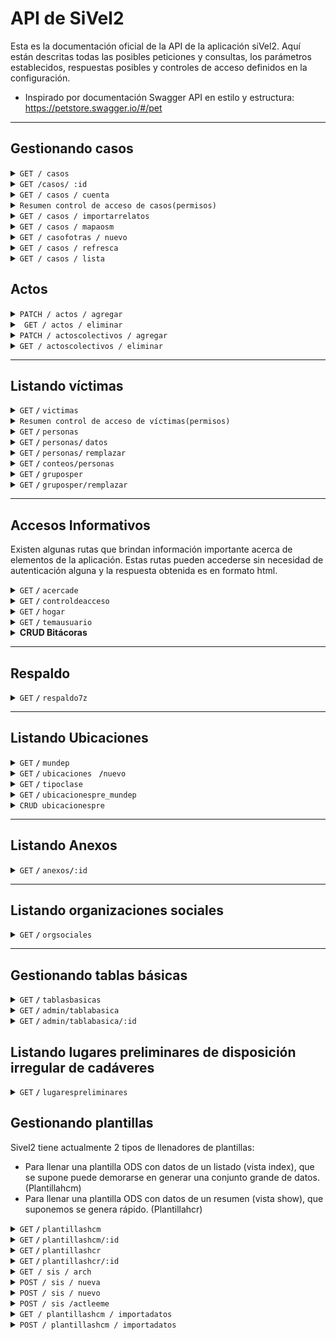 # API de SiVel2
Esta es la documentación oficial de la API de la aplicación siVel2. Aquí están descritas todas las posibles peticiones y consultas, los parámetros establecidos, respuestas posibles y controles de acceso definidos en la configuración. 
- Inspirado por documentación Swagger API en estilo y estructura: https://petstore.swagger.io/#/pet
------------------------------------------------------------------------------------------

## Gestionando casos 

<details>
 <summary><code>GET / casos</code></summary>

Un usuario puede consumir de la API tanto las generalidades básicas de un conjunto de casos, como también un caso con todos los detalles del mismo.  Esta API está siendo utilizada para el reporte de casos en la aplicación pero igualmente esta siendo consumida por servicios como mapas y reportes completos de informes en planillas. Se puede generar reportes en diferentes formatos: JSON, XRLAT (XML) y HTML..

##### Parámetros

> Filtro avanzado:

> | Parámetro    | Tipo y Accesos                   | Ejemplo	  | 
> |---------------|-----------------------------------|---------------------------------------------------------------------|
> | `:departamento_id`         | Integer / CP / AUT      | Departamento es Cauca: `filtro[departamento_id]=17`
> | `:municipio_id`         |Integer  / CP / AUT      | Municipio es Popayán: `filtro[municipio_id]=46` 
> | `:clase_id`         |Integer / CP / AUT          | Centro Poblado es Puelenje: `filtro[clase_id]=1959`
> | `:fechaini`         |String / CP / AUT       | Fecha de inicio es el 1 de Enero de 2018: `filtro[fechaini]=2018-01-01`
> | `:fechafin`         |String / CP  / AUT      | Fecha final es el 6 de Julio de 2019: `filtro[fechafin]=2019-07-06`
> | `:categoria_id`         |Integer / CP / AUT       | Tipificación es Tortura: `filtro[categoria_id]=12`
> | `:nombres`         |String / CP / AUT        | Nombres de vícitma es Luis Alejandro:  `filtro[nombres]=Luis Alejandro`
> | `:apellidos`         |String / CP / AUT     | Apellidos de víctima es Cruz Lopez:  `filtro[apellidos]=Cruz Lopez`
> | `:sexo`         |String / CP / AUT      |Sexo es masculino: `filtro[sexo]=M`
> | `:rangoedad_id`         |Integer / CP       | Rango de edad es de los 16 a los 25 años: `filtro[rangoedad_id]=2`
> | `:descripcion`         |String / CP / AUT      | Descripción de los hechos es "Descripcion de ejemplo": `filtro[descripcion]=Descripcion de ejemplo`
> | `:sectorsocial_id`         |Integer / CP       | Sector social es campesino: `filtro[sectorsocial_id]=1`
> | `:codigo`         |Integer / CP / AUT      | Los casos con códigos 6000 y 7000: `filtro[codigo]=6000+7000`
> | `:presponsable_id`         |Integer / AUT     | Presunto Responsable es Guerrila: `filtro[presponsable_id]=25` 
> | `:victimacol`         | String / AUT     | Victima colectiva es Primera línea: `filtro[victimacol]=Primera línea`
> | `:rangoedad_id`         |Integer / AUT     | Rango edad es De 0 a 15 Años: `filtro[rangoedad_id]=1`  
> | `:organizacion_id`         |Integer / AUT     | Organización es Campesina: Años : `filtro[organizacion_id]=1`    
> | `:profesion_id`         |Integer / AUT     |Profesión es MÉDICO/A: `filtro[profesion_id]=3` 
> | `:usuario_id`         |Integer / AUT     |El usuario es Alejandro Cruz: `filtro[usuario_id]=3`      
> | `:fechaingini`         |String / AUT     |Casos creados en 2018-01-01 o después : `filtro[usuario_id]=2018-01-01`      
> | `:fechaingfin`         |String / AUT     |Casos creados en 2018-01-01 o antes : `filtro[usuario_id]=2018-01-01`   
> | `:contexto_id`         |Integer / AUT     |El contexto es Proceso judicial: `filtro[contexto_id]=106`   
> | `:contextovictima_id`         |Integer / AUT     |El contexto de víctima es Falso positivo: `filtro[contextovictima_id]=1`  
> | `:orientacionsexual`         |String / AUT     |La orientación sexual es Heterosexual: `filtro[contextovictima_id]=H`                                          
> | `:inc_casoid`         |Integer / AUT     |Incluir la identificación del caso en el reporte: `filtro[inc_casoid]=1`  
> | `:inc_fecha`         |Integer / CP / AUT     |Incluir la fecha del caso en el reporte: `filtro[inc_casoid]=1`  
> | `:inc_ubicaciones`         |Integer / CP / AUT     |Incluir las ubicaciones del caso: `filtro[inc_ubicaciones]=1`
> | `:inc_presponsables`         |Integer / CP / AUT     |Incluir los presuntos responsables del caso en el reporte: `filtro[inc_presponsables]=1`    
> | `:inc_tipificacion`         |Integer / CP / AUT     |Incluir la tipificación del caso en el reporte: `filtro[inc_tipificacion]=1`  
> | `:inc_victimas`         |Integer / CP / AUT     |Incluir las víctimas del caso en el reporte: `filtro[inc_victimas]=1`  
> | `:inc_victimacol`         |Integer / AUT     |Incluir las víctimas colectivas del caso en el reporte: `filtro[inc_victimacol]=1`  
> | `:inc_memo`         |Integer / CP / AUT     |Incluir la descripción del caso en el reporte: `filtro[inc_memo]=1`  
> | `:orden`         |Integer / CP / AUT     | los casos se ordenaran según su ubicación: `filtro[orden]=ubicacion` 
Los datos geográficos están disponibles en Internet (busque DIVIPOLA) o en SQL en las fuentes de SIVeL en el archivo datos-geo-col.sql.

Siglas de control de acceso: 
- CP: Consulta pública
- AUT: Usuario autenticado

Esta misma ruta es empleada por SIVeL 2 para los reportes de casos en JSON y XRLAT, lo cual también hay parámetro para especificarlo:
> Formato:
	formato_salida: [html, json, xml] 
	

##### Respuestas

> | código http    | tipo de contenido                     | respuesta                                                          |
> |---------------|-----------------------------------|---------------------------------------------------------------------|
> | `200`         | `application/html;charset=UTF-8` / `application/json;charset=UTF-8` `application/xml;charset=UTF-8`        | Página html / Objeto JSON / Reporte XML  
> | `400`         |Error        | (Bad Request) Los datos enviados son incorrectos o hay datos obligatorios no enviados
> | `401`         | Error        | (Unauthorized) No hay autorización para llamar al servicio
> | `404`         | Error`        | (NotFound) No se encontró información
> | `500`         | Error        | Error en servidor                                                   |

##### Ejemplo cURL

> ```javascript
>  curl -X GET http://nodos.pasosdejesus.org:2400/sivel2/casos.html?filtro[q]=&filtro[departamento_id]=17&filtro[municipio_id]=1152&filtro[clase_id]=&filtro[inc_ubicaciones]=0&filtro[inc_ubicaciones]=1&filtro[orden]=ubicacion&filtro[fechaini]=&filtro[fechafin]=&filtro[inc_fecha]=0&filtro[inc_fecha]=1&filtro[presponsable_id][]=&filtro[inc_presponsables]=0&filtro[inc_presponsables]=1&filtro[inc_tipificacion]=0&filtro[inc_tipificacion]=1&filtro[nombres]=&filtro[apellidos]=&filtro[inc_victimas]=0&filtro[inc_victimas]=1&filtro[sexo]=&filtro[orientacionsexual]=&filtro[rangoedad_id]=&filtro[sectorsocial_id]=&filtro[organizacion_id]=&filtro[profesion_id]=&filtro[victimacol]=&filtro[inc_victimacol]=0&filtro[inc_victimacol]=1&filtro[descripcion]=&filtro[inc_memo]=`application/html;charset=UTF-8` / `application/json;charset=UTF-8` `application/xml;charset=UTF-8``application/html;charset=UTF-8` / `application/json;charset=UTF-8` `application/xml;charset=UTF-8`0&filtro[inc_memo]=1&filtro[conetiqueta1]=true&filtro[etiqueta1]=&filtro[conetiqueta2]=true&filtro[etiqueta2]=&filtro[usuario_id]=&filtro[fechaingini]=&filtro[fechaingfin]=&filtro[codigo]=&filtro[inc_casoid]=0&filtro[inc_casoid]=1&filtro[paginar]=0&filtro[paginar]=1&filtro[disgenera]=reprevista.html&idplantilla=reprevista&formato=html&formatosalida=html&commit=Enviar
> ```
##### Ejemplos de respuestas
- HTML:

	[896](#)

	Enero 16/2001

	DEPARTAMENTO: CAUCA  
	MUNICIPIO: SANTANDER DE QUILICHAO

	Cuatro hombres fueron asesinados en la zona urbana y rural de este municipio, en el cual hay presencia paramilitar y guerrillera.

	  
	Presunto Responsable: SIN INFORMACIÓN  
	  
	VIOLENCIA POLÍTICO SOCIAL  
	Asesinato por Persecución Política  
	  
	ERICK ALFREDO POPO AMU  
	LUIS ALFONSO IBARRA OSPINA  
	MILTON CESAR RESTREPO CAMPO  
	NORBERTO BALANTA FIGUEROA  

	----------

	[1039](#)

	Febrero 01/2001

	DEPARTAMENTO: CAUCA  
	MUNICIPIO: SANTANDER DE QUILICHAO

	Paramilitares de las AUC que se transportaban en motocicletas, portando armas de largo y corto alcance ejecutaron de varios impactos de arma de fuego a cuatro personas. Las víctimas fueron sacadas por la fuerza de sus viviendas y ejecutadas en presencia de sus familiares.

	  
	Presunto Responsable: POLO ESTATAL - AUC  
	  
	VIOLACIONES A LOS DERECHOS HUMANOS  
	Ejecución Extrajudicial por Persecución Política  
	INFRACCIONES AL DIH  
	Homicidio Intencional De Persona Protegida por Personas  
	  
	RAMIRO SANDOVAL MINA - CAMPESINO  
	JOSE ELCIDES CARABALI SANDOVAL - CAMPESINO  
	ASNORALDO CARABALI SANDOVAL - CAMPESINO  
	CARLOS EDUARDO ORTIZ LUCUMI - CAMPESINO
	
- JSON
Para mostrar un reporte JSON de varios casos, se ha optado por solo mostrar algunas generalidades o elementos básicos del caso como lo son:

	- latitud: decimal para sistema de proyección WGS84.

	- longitud: decimal para sistema de proyección WGS84.

	- titulo: Título del caso.

	- fecha: Fecha del caso.
	
	```json
	{
		"896":{"latitud":"3.0133211225242484","longitud":"-76.48676928148937","fecha":"2001-01-16"},
		"1039":{"latitud":"3.0131201235660483","longitud":"-76.48710295521055","fecha":"2001-02-01"}
	}
	```
- XML (Xrlat)
SIVeL 2 mostrará el reporte completo siguiendo el docmuneto DTD ubicado en [http://sincodh.pasosdejesus.org/relatos/relatos-098.dtd](http://sincodh.pasosdejesus.org/relatos/relatos-098.dtd)
	```xml
	<relatos>
		<relato>
			Información del relato...
		</relato>
		<relato>
			Información del relato...
		</relato>
	</relatos>
	```
</details>

<details>
 <summary><code>GET /casos/ :id </code></summary>

##### Parámetro

> | nombre            |  tipo     | tipo de dato      | descripción                         |
> |-------------------|-----------|----------------|-------------------------------------|
> | `id` |  requerido | Integer   | El identificador específico del caso        |

Para conusltar un caso en detalle, SIVeL 2 proporciona los formatos html, json y xrlat (xml). Las rutas de estas vistas se obtienen al agregar la extensión correspondiente al final de  sivel2/casos/id.[extensión]. Para el caso de la extensión JSON. SIVeL 2 responde con los detalles del caso con un objeto JSON con una sola propiedad caso cuyo valor es un objeto con las propiedades:

id: Identificación, titulo: título del caso, hechos: Descripción o memo del caso, fecha, hora, departamento principal, municipio principal, centro_poblado principal, presponsables: un objeto que puede tener varios ítems, uno por presunto responsable, la propiedad de cada uno será la identificación del presunto responsable y su valor será el nombre víctimas: un objeto que puede tener varios ítems, uno por víctima individual del caso, la propiedad de cada uno será la identificación de la víctima y su valor será los nombres de la víctima seguido de un espacio y los apellidos.
##### Respuestas

> | código http   | tipo de contenido                     | respuesta                                                          |
> |---------------|-----------------------------------|---------------------------------------------------------------------|
> | `200`         | `application/html;charset=UTF-8` / `application/json;charset=UTF-8` `application/xml;charset=UTF-8`        | página html  / Objeto JSON / Reporte XML                                                    |
> | `400`         | `application/json`                | `{"code":"400","message":"Bad Request"}`                            |

##### Ejemplo cURL

> ```javascript
>  curl -X GET http://nodos.pasosdejesus.org:2400/sivel2/casos/896
> ```

##### Ejemplos de respuestas
- JSON
```json
{"caso":
  {"id":129,
   "titulo":"aaa",
   "hechos":"En su informe anual sobre la situación de derechos humanos en Colombia, la Oficina del Alto Comisionado de la ONU para este temcurl -X GETa, que actualmente está a cargo de la expresidenta chilena Michelle Bachelet, sostiene que en el 2018 el homicidio aumentó en el 49 por ciento de los municipios y llama la atención sobre la persistencia de los altos niveles de impunidad en este tema.",
   "fecha":"2019-08-05",
   "hora":"6  pm",
   "departamento":"CALDAS",
   "municipio":"PALESTINA",
   "centro_poblado":"CARTAGENA",
   "presponsables":
     [{"id":5,"nombre":"ARMADA"}],
   "victimas":[{"105":"aaa bbb"}]
  }
}
```
- XML
Para el caso de XRLAT sí se presenta un informe detallado del caso en formato xml y se descarga automáticamente en un archivo llamado [id].xrlat
</details>

<details>
 <summary><code>GET / casos / cuenta</code></summary>
 
Trae conteo de casos en un intervalo de fechas. Ruta para poder obtener mediante un arreglo el número total de casos por fecha y por departamento.

##### Parámetros

> | nombre            |  tipo     | tipo de dato      | descripción                         |
> |-------------------|-----------|----------------|-------------------------------------|
> | `fechaini` |  Requerido | String   | Fecha inicial de la cuenta        |
> | `fechafin` |  Requerido | String   | Fecha final de la cuenta        |

##### Respuestas

> | código http   | tipo de contenido                     | respuesta                                                          |
> |---------------|-----------------------------------|---------------------------------------------------------------------|
> | `200`         | `text/json;charset=UTF-8`        | Objeto JSON                                                     |
> | `400`         | `application/json`                | `{"code":"400","message":"Bad Request"}`                            |

##### Ejemplo cURL

> ```javascript
>  curl -X GET http://nodos.pasosdejesus.org:2400/sivel2/casos/cuenta?[fechaini]='2001-01-01'&[fechafin]='2020-06-30'
> ```
##### Ejemplo de respuesta
```json
{
  fecha: "2001-01-01", 
  departamento: "CAUCA", 
  count: "45"
}
```
De esta forma vienen especificados lo objetos para todas las fechas dentro del rango y todos los departamentos. Es obligatorio especificar los parámetros de fecha inicial y fecha final, además si el caso no tiene ubicación, este entrará a sumar en el conteo de esa fecha con departamento nulo.
</details>

 <details>
 <summary><code>Resumen control de acceso de casos</code><code>(permisos)</code></summary>
 
 -  Consulta pública:
	 - Consultar hasta 2000 registros en la API (puede usar los filtros para disminuir el número de registros)
	 - Consultar un caso en formato HTML, JSON y XML
	 - Buscar casos con los parámetros limitados a la consulta pública
	 - Contar casos
 - Usuario autenticado
	 - Consulta listado de casos ilimitado
	 - Consultar un caso en formato HTML, JSON y XML
	 - Buscar casos con los parámetros para usuario autenticado
	 -  Contar casos
- Usuario autenticado como observador u operador sin grupo:
	- Refrescar casos
	- No puede crear un nuevo caso
	- Leer un caso
	- Cambiar etiquetas de un caso
- Usuario con grupo observador parte casos:
	- Mostrar y leer un caso 
- Usuario operador analista de casos:
	- Leer un caso
	- Crear un caso
	- Editar y actualizar un caso
	- Eliminar un caso
	- Refrescar un caso
- Usuario con rol administrador:
	- Todos los permisos de gestionar casos
</details>

<details>
 <summary><code>GET / casos / importarrelatos</code></summary>

Ruta utilizada para acceder a la vista de importación de relatos.

##### Ejemplo url
> ```javascript
>  curl -X GET http://nuevo.nocheyniebla.org:3400/sivel2/casos/importarrelatos"
> ```

##### Ejemplo de respuestas
La respuesta es una página HTML con un formulario que te permite seleccionar el archivo de relatos que desea importar

##### Control de Acceso
Únicamente pueden importar relatos usuarios autenticados con rol administrador. 
 </details>

<details>
 <summary><code>GET / casos / mapaosm </code></summary>

Ruta utilizada para acceder a la vista del mapa de casos de Open Street Map.
##### Parámetros 
fechaini: String, fecafin: String, departamento_id: integer, categoria_id: integer, presponsable_id: integer

##### Ejemplo url
> ```javascript
>  curl -X GET http://nuevo.nocheyniebla.org:3400/sivel2/casos/mapaosm"
> ```

##### Ejemplo de respuestas
La respuesta es una página HTML con un mapa que te permite visualizar los casos a través de marcadores con la longitud y latitud de la ubicación principal del caso. 

##### Control de Acceso
Cualquier usuario autenticado puede acceder a casos mapaosm.  
 </details>

<details>
 <summary><code>GET / casofotras / nuevo</code></summary>

Ruta utilizada para crear un registro de sivel2_gen_casofotra para el caso que recibe por parámetro caso_id. Pone valores simples en los casos requeridos.

##### Parámetros 
caso_id: integer
##### Ejemplo url
> ```javascript
>  curl -X GET http://nuevo.nocheyniebla.org:3400/sivel2/casofotras/nuevo?caso_id=1365"
> ```

##### Ejemplo de respuestas
Las respuestas pueden ser en JS, JSON y HTML y retornan el identificador del nuevo registro de casofotra creado

##### Control de Acceso
Únicamente pueden eliminar actos colectivos usuarios autenticados con rol administrador y con rol operador perteneciente a grupo analista de casos.
 </details>

<details>
 <summary><code>GET / casos / refresca</code></summary>

Ruta utilizada para refrescar el listado de casos existentes.

##### Ejemplo url
> ```javascript
>  curl -X GET http://nuevo.nocheyniebla.org:3400/sivel2/casos/refresca"
> ```

##### Ejemplo de respuestas
La respuesta es una página HTML y con el mensaje de éxito "Listado de Casos refrescado" con fecha y hora de la acción.

##### Control de Acceso
Únicamente pueden refrescar el listado de casos los usuarios autenticados con rol administrador y con rol operador perteneciente a grupo analista de casos.
 </details>

<details>
 <summary><code>GET / casos / lista</code></summary>

Ruta utilizada para listar ubicaciones según parámetro de tabla que puede ser departamento, municipio o clase.

##### Ejemplo url
> ```javascript
>  curl -X GET http://nuevo.nocheyniebla.org:3400/sivel2/casos/lista?tabla="departamento"&id_pais=170
> ```

##### Ejemplo de respuestas
La respuesta es una página HTML y con el listado de ubicaciones según los parámetros establecidos.

##### Control de Acceso
Únicamente pueden refrescar el listar, usuarios autenticados con rol administrador y con rol operador perteneciente a grupo analista de casos.
 </details>

## Actos 
<details>
 <summary><code>PATCH / actos / agregar</code></summary>

Ruta utilizada para agregar actos dentro de la creación de un caso, actualmente no puede ser utilizada externamente del formulario de casos, sin embargo están establecidos permisos específicos para hacer uso del método.

##### Parámetros 
Sivel2Gen::Acto(id_presponsable: integer, id_categoria: integer, id_persona: integer, id_caso: integer, created_at: datetime, updated_at: datetime, id: integer)
##### Control de Acceso
Únicamente pueden crear actos usuarios autenticados con rol administrador y con rol operador perteneciente a grupo analista de casos.

 </details>
<details>
 <summary><code> GET / actos / eliminar</code></summary>

Ruta utilizada para eliminar actos dentro de la creación de un caso, actualmente no puede ser utilizada externamente del formulario de casos, sin embargo están establecidos permisos específicos para hacer uso del método.

##### Parámetros 
id_acto: integer
##### Control de Acceso
Únicamente pueden eliminar actos usuarios autenticados con rol administrador y con rol operador perteneciente a grupo analista de casos.
</details>
 
<details>
 <summary><code>PATCH / actoscolectivos / agregar</code></summary>

Ruta utilizada para agregar actos colectivos dentro de la creación de un caso, actualmente no puede ser utilizada externamente del formulario de casos, sin embargo están establecidos permisos específicos para hacer uso del método.

##### Parámetros 
Sivel2Gen::Actocolectivo(id_presponsable: integer, id_categoria: integer, id_grupoper: integer, id_caso: integer, created_at: datetime, updated_at: datetime, id: integer)

##### Control de Acceso
Únicamente pueden crear actos colectivos usuarios autenticados con rol administrador y con rol operador perteneciente a grupo analista de casos.

 </details>
<details>
 <summary><code>GET / actoscolectivos / eliminar</code></summary>

Ruta utilizada para eliminar actos colectivos dentro de la creación de un caso, actualmente no puede ser utilizada externamente del formulario de casos, sin embargo están establecidos permisos específicos para hacer uso del método.

##### Parámetros 
id_actocolectivo: integer

##### Control de Acceso
Únicamente pueden eliminar actos colectivos usuarios autenticados con rol administrador y con rol operador perteneciente a grupo analista de casos.

</details>


------------------------------------------------------------------------------------------
## Listando víctimas 

<details>
 <summary><code>GET</code> <code><b>/</b></code> <code>victimas</code></summary>

##### Parámetros

> Filtro avanzado:

> | Parámetro    | Tipo y Accesos                   | Ejemplo	  | 
> |---------------|-----------------------------------|---------------------------------------------------------------------|
> | `:busid_caso`         | Integer / CP / AUT      | Víctimas en caso 154: `filtro[busid_caso]=154`
> | `:busfecha_caso_localizadaini`         |String  / AUT      |Fecha de inicio es el 1 de Enero:  `filtro[busfecha_caso_localizadaini]=2018-01-01`
> | `:busfecha_caso_localizadafin`         |String  / AUT      |Fecha de fin es el 31 de Enero:  `filtro[busfecha_caso_localizadafin]=2018-01-31`
> | `:busubicacion_caso`         |String / AUT       | Ubicación de caso de víctima es Caldas: `filtro[busubicacion_caso]=CALDAS`
> | `:busnombre`         |String / AUT        | Nombres de vícitma es Luis Alejandro:  `filtro[busnombre]=Luis Alejandro`
> | `:buspconsolidado_x`         |String / CP / AUT     | Incluir categoría de violencia x:  `filtro[buspconsolidado_x]=Si`
El último parámetros se remplaza x por un número cualqueira de identificación de la tabla siel2_gen_pconsolidado, pudiendo así filtrar según las opciones: Si, No y Todos

Siglas de control de acceso: 
- AUT: Usuario autenticado

La respuesta a esta petición es un reporte html de casos por víctima, donde aparece la información en las columnas: Id caso, Fecha, Ubicación, Víctima, Cada categoría de violencia, nombres de presuntos responsables del caso, ids de presuntos responsables caso 
	

##### Respuestas

> | código http    | tipo de contenido                     | respuesta                                                          |
> |---------------|-----------------------------------|---------------------------------------------------------------------|
> | `200`         | `application/html;charset=UTF-8` / `application/json;charset=UTF-8` `application/xml;charset=UTF-8`        | Página html / Objeto JSON / Reporte XML  
> | `400`         |Error        | (Bad Request) Los datos enviados son incorrectos o hay datos obligatorios no enviados
> | `401`         | Error        | (Unauthorized) No hay autorización para llamar al servicio
> | `404`         | Error`        | (NotFound) No se encontró información
> | `500`         | Error        | Error en servidor                                                   |

##### Ejemplo cURL

> ```javascript
>  curl -X GET http://rbd.nocheyniebla.org:3400/sivel2/victimas?filtro[busid_caso]=&filtro[busfecha_caso_localizadaini]=&filtro[busfecha_caso_localizadafin]=&filtro[busubicacion_caso]=&filtro[busnombre]=Juan&filtro[buspconsolidado_1]=Si&filtro[buspconsolidado_2]=Todos&filtro[buspconsolidado_3]=Todos&filtro[buspconsolidado_4]=Todos&filtro[buspconsolidado_5]=Todos&filtro[buspconsolidado_6]=Todos&filtro[buspconsolidado_7]=Todos&filtro[buspconsolidado_8]=Todos&filtro[buspconsolidado_9]=Todos&filtro[buspconsolidado_10]=Todos&filtro[buspconsolidado_11]=Todos&filtro[buspconsolidado_12]=Todos&filtro[buspconsolidado_13]=Todos&filtro[buspconsolidado_14]=Todos&filtro[buspconsolidado_15]=Todos&filtro[buspconsolidado_16]=Todos&filtro[buspconsolidado_17]=Todos&filtro[buspconsolidado_18]=Todos&filtro[buspconsolidado_19]=Todos&filtro[buspconsolidado_20]=Todos&filtro[buspconsolidado_21]=Todos&filtro[buspconsolidado_22]=Todos&filtro[buspconsolidado_23]=Todos&filtro[buspconsolidado_24]=Todos&filtro[buspconsolidado_25]=Todos&filtro[buspconsolidado_26]=Todos&filtro[buspconsolidado_27]=Todos&filtro[buspconsolidado_28]=Todos&filtro[buspconsolidado_29]=Todos&filtro[buspconsolidado_30]=Todos&filtro[buspconsolidado_31]=Todos&filtro[buspconsolidado_32]=Todos&filtro[buspconsolidado_129]=Todos&filtro[buspconsolidado_130]=Todos&filtro[buspconsolidado_131]=Todos&filtrar=Filtrar&filtro[disgenera]=
> ```
##### Ejemplos de respuestas
- HTML:

	![enter image description here](https://github.com/alejocruzrcc/sivel2/blob/img-victimas/doc/imagenes/victimashtml.png)
	
	
- JSON
Para mostrar un reporte JSON de varias víctimas, se ha optado por solo mostrar algunas generalidades o elementos básicos de la víctima como lo son:

	- id_persona: identificador de la persona, tabla msip_persona a la que pertenece la víctima.

	- id_caso: identificador del caso al cual pertenece la víctima.

	- hijos: número de hijos de la víctima.

	- id_profesion: identificación de la tabla sivel2_gen_profesion de la profesión que tiene la vćitima.
	- id_rangoedad: identificación de la tabla sivel2_gen_rangoedad a la cual pertenece el rango de edad de la víctima
	- id_filiacion: identificación de la filiación política de la víctima.
	- id_sectorsocial: identificación del sector social de la víctima
	- id_organizacion: identificiación de la organización a la cual pertenece la víctima
	- id_vinculoestado: identificación del vínculo con el estado que tiene la víctima
	- organizacionarmada: Organización armada a la que pertenece la víctima
	- anotaciones: anotaciones sobre la víctima
	- id_etnia: identificación de la etnia de la víctima
	- id_iglesia: identificación de la iglesia de la víctima
	- orientacionsexual: Orientación sexual de la víctima
	
	```json
	[{"id_persona":326,"id_caso":932,"hijos":null,"id_profesion":22,"id_rangoedad":4,"id_filiacion":10,"id_sectorsocial":15,"id_organizacion":16,"id_vinculoestado":38,"organizacionarmada":35,"anotaciones":"","id_etnia":1,"id_iglesia":1,"orientacionsexual":"S","created_at":"2020-07-23T16:10:57.041-05:00","updated_at":"2020-07-23T16:11:28.060-05:00","id":246}]
	```
</details>

<details>
 <summary><code>Resumen control de acceso de víctimas</code><code>(permisos)</code></summary>
 
 -  Consulta pública:
	 - No es posible consultar información de víctimas en la consulta pública
 - Usuario autenticado observador o sin grupo:
	 - Consulta listado de víctimas formato HTML, y JSON 
	 - Buscar víctimas con los parámetros del filtro
- Usuario operador analista de casos:
	- Listar víctimas
	- Buscar víctimas por filtro
	- Crear víctimas
	- Editar y actualizar víctimas en casos
	- Eliminar víctimas en caso
- Usuario con rol administrador:
	- Todos los permisos de gestionar las víctimas
</details>
<details>
 <summary><code>GET</code> <code><b>/</b></code> <code>personas</code></summary>

##### Parámetros

> Filtro avanzado:

> | Parámetro    | Tipo y Accesos                   | Ejemplo	  | 
> |---------------|-----------------------------------|---------------------------------------------------------------------|
> | `:busid`         | Integer / AUT      | Persona con id 145: `filtro[busid]=145`
> | `:busnombres`         |String  / AUT      |Nombre de persona es Alejandro:  `filtro[busnombres]=Alejandro`
> | `:busapellidos`         |String  / AUT      |Apellido de persona es Cruz  `filtro[busapellidos]=Cruz`
> | `:bussexo`         |String / AUT       | Sexo de persona es masculino: `filtro[bussexo]=M`
> | `:busnumerodocumento`         |String / AUT        |Número de documento de persona es 123456789:  `filtro[busnumerodocumento]=123456789`

Siglas de control de acceso: 
- AUT: Usuario autenticado

La respuesta a esta petición es un reporte HTML y JSON de las personas con los parámetros. 
	

##### Respuestas

> | código http    | tipo de contenido                     | respuesta                                                          |
> |---------------|-----------------------------------|---------------------------------------------------------------------|
> | `200`         | `application/html;charset=UTF-8` / `application/json;charset=UTF-8` `application/xml;charset=UTF-8`        | Página html / Objeto JSON / Reporte XML  
> | `400`         |Error        | (Bad Request) Los datos enviados son incorrectos o hay datos obligatorios no enviados
> | `401`         | Error        | (Unauthorized) No hay autorización para llamar al servicio
> | `404`         | Error`        | (NotFound) No se encontró información
> | `500`         | Error        | Error en servidor                                                   |

##### Ejemplo cURL

> ```javascript
>  curl -X GET http://rbd.nocheyniebla.org:3400/sivel2/personas?filtro[busid]=&filtro[busnombres]=Alejandro&filtro[busapellidos]=Cruz&filtro[bussexo]=S&filtro[busnumerodocumento]=123456789&filtrar=Filtrar
> ```
##### Ejemplos de respuestas
- JSON
Para mostrar un reporte JSON de varias víctimas, se ha optado por solo mostrar algunas generalidades o elementos básicos de la víctima como lo son:

	- id: identificador de la persona.
	- nombres: nombres de la persona.
	- apellidos: apellidos de la persona.
	- anionac: Año de nacimiento
	- mesnac: Mes de nacimiento
	- dianac: Día de nacimiento
	- numerodocumento: Número de documento
	- id_pais: Identificación del país de nacimiento
	- id_departamento: Identificación del departamento de nacimiento
	- id_municipio: Identificación del municipio de nacimiento
	- id_clase: Identificación del centro poblado de nacimiento
	
	```json
	[{"id":253110,"nombres":"Alejo","apellidos":"Cruz","anionac":1998,"mesnac":3,"dianac":5,"sexo":"S","numerodocumento":"104524","created_at":"2021-06-22T10:09:25.262-05:00","updated_at":"2021-06-22T10:09:25.262-05:00","id_pais":170,"nacionalde":null,"tdocumento_id":1,"id_departamento":null,"id_municipio":null,"id_clase":null}]
	```
</details>


<details>
 <summary><code>GET</code> <code><b>/</b></code> <code>personas</code><code><b>/</b></code> <code>datos</code></summary>
 
 Esta API permite traer datos de una persona organizado en un objeto JSON con los valores de id, nombres, apellidos, tipo de documento, numero de documento, sexo y fecha de nacimiento. Además si está autocompletando una persona de orgsocial persona agrega los campos de cargo y correo correspondiente.
 
##### Parámetros
Esta api recibe dos parámetros, uno obligatorio id_persona que es la identificación de la persona en la tabla msip_persona y otro parámetro opcional ac_orgsocial_persona con algún valor, cuando la persona hace parte de alguna organización social.  

El único formato de respuesta establecido es Json. 
##### Ejemplo cURL

> ```javascript
>  curl -X GET http://nuevo.nocheyniebla.org:3400/sivel2/personas/datos.json?id_persona=253262&ac_orgsocial_persona=1
> ```

##### Ejemplos de respuestas
```json
	{"id":253262,"nombres":"Luis Alejandro","apellidos":"Cruz Ordoñez","sexo":"M","tdocumento":"CC","numerodocumento": "1061769227","dianac": 16,"mesnac": 04,"anionac": 1994}
```
##### Control de acceso 
Para consumir esta API se manejan los mismo permisos establecidos para /personas
</details>

<details>
 <summary><code>GET</code> <code><b>/</b></code> <code>personas</code><code><b>/</b></code> <code>remplazar</code></summary>
 
 Esta API permite remplazar personas en la tabla víctimas de caso. Más especificamente verifica y si la persona asociada a la victima corresponde con  una persona dada, si ya existe se obtiene un mensaje "Ya existe esa persona en el caso" y sino se hace el remplazo correspondiente guardando los valores de la víctima. 
 
##### Parámetros
Esta api recibe dos parámetros requeridos obligatorios: d_persona que es la identificación de la persona en la tabla msip_persona y otro parámetro opcional ac_orgsocial_persona con algún valor, cuando la persona hace parte de alguna organización social.  

El único formato de respuesta establecido es Json. 
##### Ejemplo cURL

> ```javascript
>  curl -X GET http://nuevo.nocheyniebla.org:3400/sivel2/personas/remplazar?id_persona=94531&id_victima=98690```

##### Ejemplos de respuestas
Mensaje de ya existencia, o No layout correspondiente cuando se hace el remplazo 
##### Control de acceso 
Para esta ruta se manejan los mismo permisos establecidos para /personas
</details>

<details>
 <summary><code>GET</code> <code><b>/</b></code> <code>conteos/personas</code><code></code></summary>

Trae conteo demográfico de víctimas
Se ha construido también una ruta para poder obtener el número total de víctimas (personas individuales) en un intervalo de fechas con filtros especializados y de desagregación.
Los parámetros de del filtro iniciales son las fechas tal como se especifica a continuación:
##### Parámetros

> | nombre            |  tipo     | tipo de dato      | descripción                         |
> |-------------------|-----------|----------------|-------------------------------------|
> | `fechaini` |  Requerido | String   | Fecha inicial de la cuenta        |
> | `fechafin` |  Requerido | String   | Fecha final de la cuenta        |

Adicionalmente hay 10 criterios diferentes por los cuales es posible desagregar el conteo. Este se especifica en el parámetro "segun" por ejemplo:
> ```javascript
>  filtro[segun]=AÑO DE NACIMIENTO
>   ```
##### Parámetros desagregación (segun)

> | nombre            |  tipo     | tipo de dato      | descripción                         |
> |-------------------|-----------|----------------|-------------------------------------|
> | `AÑO DE NACIMIENTO` |  Requerido | String   | Año de nacimiento de la persona      |
> | `ETNIA` |  Requerido | String   | Etnia de la tabla víctima        |
> | `FILIACIÓN` |  Requerido | String   | Filiación política de la víctima|
> | `MES CASO` |  Requerido | String   | Mes del caso|
> | `ORGANIZACIÓN` |  Requerido | String   | Organización a la que pertenece la víctima|
> | `PROFESIÓN` |  Requerido | String   | Profesión de la víctima|
> | `RANGO DE EDAD` |  Requerido | String   | Rango de edad de la víctima|
> | `SECTOR SOCIAL` |  Requerido | String   | Sector social de la víctima|
> | `SEXO` |  Requerido | String   | Sexo de la persona |
> | `VINCULO CON EL ESTADO` |  Requerido | String   | Vínculo con el estado|

Además de dos filtros especializados por los cuales de puede expandir el conteo: Departamento y Municipio. Lugares geográficas de nacimiento de las víctimas asociadas mediante las tablas msip_departamento y msip_municipio respectivamente. El parámetro es booleano y se representa de la siguiente forma: 
> ```javascript
> filtro[departamento]=1
> ```
> ```javascript
> filtro[municipio]=1
> ```

##### Respuestas

> | código http   | tipo de contenido                     | respuesta                                                          |
> |---------------|-----------------------------------|---------------------------------------------------------------------|
> | `200`         | `text/html;charset=UTF-8`        | Status: ok. Página html                           |
> | `400`         | `application/html`                |  Bad Request   |

##### Ejemplo cURL

> ```javascript
>  curl -X GET http://rbd.nocheyniebla.org:3400/sivel2/conteos/personas?filtro[fechaini]=01/Ene/2000&filtro[fechafin]=31/Ene/2021&filtro[segun]=VÍNCULO CON EL ESTADO&filtro[departamento]=1&filtro[municipio]=0&commit=Contar
> ```
##### Ejemplo de respuesta
La respuesta es una tabla html en donde la primera columna es el criterio de desagregación, la segunda y tercera el filtro de geolocalización (departamento y/o municipio) y la última el número de las víctimas por fila. 
![enter image description here](https://github.com/alejocruzrcc/sivel2/blob/img-victimas/doc/imagenes/conteo_personas.png)

##### Control de acceso
Actualmente, cualquier usuario autenticado con cualquiera de los tres roles (Administrador, Directivo y Operador), puede realizar el conteo demográfico de las víctimas. Un usuario desde la consulta web pública o sin autenticarse no puede realizar el conteo. 
 </details>

<details>
 <summary><code>GET</code> <code><b>/</b></code> <code>gruposper</code></summary>

Para consumir los grupos de personas existentes en la aplicación, esta dispuesta esta ruta. Esta trae registros asociados al modelo Msip::Grupoper.
La estructura de los datos está dada por un objetos con dos propiedades: value, que es el nombre del grupo de personas e id, que es la identificación del grupo de personas. 

##### Parámetros
Es necesario fijar un parámetro en la ruta denominado "term",  que es usado también en autocompletación. Este es un string que va a buscar los grupos de personas que en su nombre contengan este valor.

El único formato de respuesta establecido es Json. 

##### Control de Acceso
Cualquier persona autenticada puede acceder a este recurso.
No disponible para consulta pública

##### Ejemplo cURL

> ```javascript
>  curl -X GET http://nuevo.nocheyniebla.org:3400/sivel2/gruposper.json?term='Cauca'
> ```
##### Ejemplos de respuestas

```json	
{"value":"5 ORGANIZACIONES SOCIALES DEL CAUCA","id":63971},{"value":"ALCALDES MUNICIPALES CAUCA","id":69038}
```
</details>

<details>
 <summary><code>GET</code> <code><b>/</b></code> <code>gruposper/remplazar</code></summary>

Para listar y buscar grupo de personas existentes en la aplicación, esta dispuesta esta ruta. Esta trae registros asociados al modelo Msip::Grupoper.
La estructura de los datos está dada por un objetos con dos propiedades: value, que es el nombre del grupo de personas e id, que es la identificación del grupo de personas. 

##### Parámetros
Es necesario asignar dos parámetros: id_grupoper que hace referencia a la identificación del grupo de persona e id_victimacolectiva que hace referncia a la identificación de la víctima colectiva.  Esto buscará el grupo de persona correspondiente y  mostrará los casos en los que aparece dicho grupo.

El único formato de respuesta establecido es HTML. 

##### Control de Acceso
No disponible para consulta pública.
No disponible para un autenticado como observador de casos
No disponible para un autenticado sin grupo
No disponible para un autenticado con grupo por partes
Disponible para un autenticado operador analista de casos
Disponible para administrador

##### Ejemplo cURL

> ```javascript
>  curl -X GET http://nuevo.nocheyniebla.org:3400/sivel2/gruposper/remplazar?id_grupoper=71573&id_victimacolectiva=14796
> ```
##### Ejemplos de respuestas

Nombre:  * COMUNIDAD INDIGENA
Anotaciones:
Casos en los que aparece: 18107
</details>

  ------------------------------------------------------------------------------------------
 
## Accesos Informativos

Existen algunas rutas que brindan información importante acerca de elementos de la aplicación. Estas rutas pueden accederse sin necesidad de autenticación alguna y la respuesta obtenida es en formato html. 

<details>
 <summary><code>GET</code> <code><b>/</b></code> <code>acercade</code></summary>
 
 Esta ruta permite acceder a la información general de la aplicación suministrada en formato de texto, información de dominios, financiadores, colaboradores. Dispuesta para autenticados y no autenticados. No recibe parámetros adicionales y su único formato es HTML
 </details>
 
<details>
 <summary><code>GET</code> <code><b>/</b></code> 
 <code>controldeacceso</code></summary>
  
Esta ruta permite acceder a la información general sobre los controles de acceso según los roles de los usuarios, está suministrada en una tabla formato de texto. Ruta dispuesta para autenticados y no autenticados. No recibe parámetros adicionales y su único formato es HTML
 </details>

<details>
 <summary><code>GET</code> <code><b>/</b></code> 
 <code>hogar</code></summary>
  
Esta ruta permite acceder a la página principal de la aplicación (index). Ruta que actualmente es equivalente a acceder a la ruta relativa. Accesible para autenticados y no autenticados. No recibe parámetros adicionales y su único formato es HTML
 </details>

<details>
 <summary><code>GET</code> <code><b>/</b></code> 
 <code>temausuario</code></summary>
  
Esta ruta permite acceder a la información general sobre los controles de acceso según los roles de los usuarios, está suministrada en una tabla formato de texto. Ruta dispuesta para autenticados y no autenticados. No recibe parámetros adicionales y su único formato es HTML.
##### Ejemplo de respuesta:
```json	
{"fondo":"#ffffff","color_fuente":"#000000","color_flota_subitem_fuente":"#266dd3","color_flota_subitem_fondo":"#ffffff","nav_ini":"#95c4ff","nav_fin":"#266dd3","nav_fuente":"#ffffff","fondo_lista":"#95c4ff","btn_primario_fondo_ini":"#0088cc","btn_primario_fondo_fin":"#0044cc","btn_primario_fuente":"#ffffff","btn_peligro_fondo_ini":"#ee5f5b","btn_peligro_fondo_fin":"#bd362f","btn_peligro_fuente":"#ffffff","btn_accion_fondo_ini":"#ffffff","btn_accion_fondo_fin":"#e6e6e6","btn_accion_fuente":"#000000","alerta_exito_fondo":"#dff0d8","alerta_exito_fuente":"#468847","alerta_problema_fondo":"#f8d7da","alerta_problema_fuente":"#721c24"}
```

 </details>

<details>
 <summary><b>CRUD Bitácoras</b></summary>

Permite la gestión de la tabla bitácoras perteneciente al motor Msip. Es una tabla cuyos registros son acciones las acciones realizadas por usuarios dentro de la aplicación 
<details>
 <summary><code>GET / bitacoras / :id</code></summary>

Permite acceder a listado de bitácoras en formato HTML y JSON. 
##### Parámetros

> | nombre            |  tipo     | tipo de dato      | descripción                         |
> |-------------------|-----------|----------------|-------------------------------------|
> | `filtro[busid]` | Opcional | Entero | Filtro identificación de caso.


##### Control de Acceso
Un usuario administrador puede ver todos los registros de bitácoras.
Un usuario con rol operador, podrá ver sus propios registros.

##### Ejemplo cURL

> ```javascript
>  curl -X GET http://nuevo.nocheyniebla.org:3400/sivel2/bitacoras?utf8=✓&filtro[busid]=2358&commit=Enviar
> ``` 
##### Ejemplos de respuestas
```json	
[{"id":2388,"fecha":"2021-12-07T16:33:08.000-05:00","ip":"191.102.196.90","usuario_id":10080,"url":"http://nuevo.nocheyniebla.org:3400/sivel2/casos","params":"{\"controller\"=\u003e\"sivel2_gen/casos\", \"action\"=\u003e\"index\"}","modelo":"Sivel2Gen::Caso","modelo_id":0,"operacion":"listar","detalle":"{}","created_at":"2021-12-07T16:33:08.697-05:00","updated_at":"2021-12-07T16:33:08.697-05:00"},{"id":2383,"fecha":"2021-12-07T11:48:33.000-05:00","ip":"191.102.197.42","usuario_id":10080,"url":"http://nuevo.nocheyniebla.org:3400/sivel2/casos/15","params":"{\"controller\"=\u003e\"sivel2_gen/casos\", \"action\"=\u003e\"show\", \"id\"=\u003e\"159968\"}","modelo":"Sivel2Gen::Caso","modelo_id":159968,"operacion":"presentar","detalle":"{}","created_at":"2021-12-07T11:48:33.458-05:00","updated_at":"2021-12-07T11:48:33.458-05:00"}]
```

</details>

<details>
 <summary><code>POST / bitacoras </code></summary>
 
Permite crear registro de bitácoras por parte de un usuario siempre y cuando el usuario_id de la bitácora sea el identificador del usuario creador. Un usuario administrador si podra crear la bitácora con cualquier valor para los parámetros. 

##### Parámetros
Parameters: {"authenticity_token"=>"[FILTERED]", "bitacora"=>{"fecha(3i)"
=>"7", "fecha(2i)"=>"12", "fecha(1i)"=>"2021", "fecha(4i)"=>"18", "fecha(5i)"=>"51", "ip"=>"127.0.0.1", "usuario_id"=>"", "url"=>"lkjpijp", "modelo"=> "Sivel2Gen::Caso", "modelo_id"=>"47", "operacion"=>"listar", "detalle"=>"{nombre: }", "params"=>""}, "commit"=>"Crear"}

</details>

<details>
 <summary><code>GET / bitacoras / nueva</code></summary>

Vista para acceder a formulario de nueva bitácora, responde con un HTML para ingresar la información de la nueva bitácora. Esta vista solo puede ser accedida por un usuario autenticado y con rol administrador.
</details>

<details>
 <summary><code>GET / bitacoras / :id / edita</code></summary>

Vista para acceder a formulario de edición de bitácora, responde con un HTML para ingresar la información de la bitácora la cual se desea editar. En la ruta se especifica el identificador de dicha bitácora. Esta vista solo puede ser accedida por un usuario autenticado y con rol administrador para el caso de cualquier bitácora; y como un usuario con rol operador y con grupo analista de casos para el caso de que la bitácora tenga su campo usuario_id tenga la identificación del usuario editor.

</details>

<details>
 <summary><code>GET / bitacoras / :id</code></summary>

Vista para acceder a la vista de registro de una bitácora, responde con un HTML con la información de la bitácora especificada en la ruta a través de su identificador. Esta vista solo puede ser accedida por:
Un usuario autenticado y con rol administrador para el caso de cualquier bitácora
Un usuario operador con o sin grupo para el caso de que la bitácora tenga su campo usuario_id tenga la identificación del usuario editor.

</details>

<details>
 <summary><code>PATCH / bitacoras / :id</code></summary>
 
Actualizar una parte de un registro de bitácora según parámetros de edición. Esta acción solo podrá ser realizada por un usuario administrador para cualquier registro y por un usuario con rol operador y con grupo analista de casos para el caso de que la bitácora tenga su campo usuario_id tenga la identificación del usuario editor.
</details>

<details>
 <summary><code>PUT / bitacoras / :id</code></summary>

Actualizar completamente un registro de bitácora según parámetros de edición. Esta acción solo podrá ser realizada por un usuario administrador para cualquier registro y por un usuario con rol operador y con grupo analista de casos para el caso de que la bitácora tenga su campo usuario_id tenga la identificación del usuario editor.
</details>

<details>
<summary><code>DELETE / bitacoras / :id</code></summary>

Eliminar completamente un registro de bitácora especificando su identificación en la ruta. Esta acción solo podrá ser realizada por un usuario administrador para cualquier registro y por un usuario con rol operador y con grupo analista de casos para el caso de que la bitácora tenga su campo usuario_id tenga la identificación del usuario editor.
</details>

</details>

------------------------------------------------------------------------------------------
 
## Respaldo
<details>
 <summary><code>GET</code> <code><b>/</b></code> <code>respaldo7z</code></summary>

Esta ruta permite acceder a la vista de nuevo respaldo. Una página html donde se puede obtener un respaldo especificando una clave de cifrado.

##### Parámetros
No espera parámetros para acceder a la ruta

##### Control de Acceso
Solamente un administrador tiene permisos para acceder a la ruta y para realizar un respaldo (GET y POST)

##### Ejemplo cURL

> ```javascript
>  curl -X GET http://nuevo.nocheyniebla.org:3400/sivel2/respaldo7zterm="villa"
> ``` 

</details>

------------------------------------------------------------------------------------------
## Listando Ubicaciones
<details>
 <summary><code>GET</code> <code><b>/</b></code> <code>mundep</code></summary>

Es posible obtener un listado de ubicaciones en el formato de departamento y municipio. Esta trae registros asociados al modelo Msip::Ubicacion re construido en dicho formato ejemplo: "SANTANDER DE QUILICHAO / CAUCA".
La estructura de los datos está dada por un objetos con dos propiedades: label, que es el nombre de la ubicacion y value que equivale a la identificación de dicha ubicación. 

##### Parámetros
Es necesario fijar un parámetro en la ruta denominado "term",  que es usado también en autocompletación. Este es un string que va a buscar entre todos los nombres de las ubicaciones alguna coincidencia.

El único formato de respuesta establecido es Json. 

##### Control de Acceso
Cualquier persona autenticada o sin autenticar puede acceder a esta consulta.

##### Ejemplo cURL

> ```javascript
>  curl -X GET http://nuevo.nocheyniebla.org:3400/sivel2/mundep.json?term="villa"
> ```
##### Ejemplos de respuestas

```json	
{"label":"VILLA CARO / NORTE DE SANTANDER","value":54871},{"label":"VILLA DE LEYVA / BOYACÁ","value":15407},{"label":"VILLA DE SAN DIEGO DE UBATÉ / CUNDINAMARCA","value":25843},{"label":"VILLA DEL ROSARIO / NORTE DE SANTANDER","value":54874},{"label":"VILLA RICA / CAUCA","value":19845},{"label":"VILLAGARZÓN / PUTUMAYO","value":86885},{"label":"VILLAGÓMEZ / CUNDINAMARCA","value":25871},{"label":"VILLAHERMOSA / TOLIMA","value":73870},{"label":"VILLAMARÍA / CALDAS","value":17873},{"label":"VILLANUEVA / BOLÍVAR","value":13873},{"label":"VILLANUEVA / CASANARE","value":85440},{"label":"VILLANUEVA / LA GUAJIRA","value":44874},{"label":"VILLANUEVA / SANTANDER","value":68872},{"label":"VILLAPINZÓN / CUNDINAMARCA","value":25873},{"label":"VILLARRICA / TOLIMA","value":73873},{"label":"VILLAVICENCIO / META","value":50001},{"label":"VILLAVIEJA / HUILA","value":41872},{"label":"VILLETA / CUNDINAMARCA","value":25875}
```
 </details>
<details>
 <summary><code>GET</code> <code><b>/</b></code> <code>ubicaciones </code> <code><b>/</b></code><code>nuevo</code></summary>

Crea un nuevo registro para la tabla ubicaciones para el caso que recibe por parámetro a través de caso_id.

Si no se especifica ningún parámetro, retorna un mensaje de "Falta identificación del caso". 
Si se especifica el parámetro correspondiente a la identificación del caso y si la ubicación es creada correctamente, retorna su identificación
##### Ejemplo cURL

> ```javascript
>  curl -X GET http://rbd.nocheyniebla.org:3400/sivel2/ubicaciones/nuevo?caso_id=17368
> ```

 </details>
<details>
 <summary><code>GET</code> <code><b>/</b></code> <code>tipoclase</code></summary>

Permite obtener un objeto con el nombre del tipo de centro poblado dada la identificación del centro poblado como parámetro.

Si no se especifica ningún parámetro, retorna un objeto de "{"nombre":""}. 
Si se especifica el parámetro correspondiente a la identificación del centro poblado y si el centro poblado existe, se obtiene en el objeto el nombre del tipo de centro poblado. 
##### Ejemplo cURL

> ```javascript
>  curl -X GET http://nuevo.nocheyniebla.org:3400/sivel2/tipoclase?id=15308
> ```
##### Ejemplo de respuesta

```json
[{"nombre":"CENTRO POBLADO"}
```
</details>
 
<details>
 <summary><code>GET</code> <code><b>/</b></code> <code>ubicacionespre_mundep</code></summary>

Permite obtener un objeto con las coincidencias encontradas en la tabla ubicacionespre con el formato municipio/departamento. Esta ruta es utilizada para autocompletación y recibe como parámetro :term, una cadena de texto donde se buscarán las coincidencias. Importante: la única respuesta exitosa es para el formato JSON

##### Ejemplo cURL

> ```javascript
>  curl -X GET http://nuevo.nocheyniebla.org:3400/sivel2/ubicacionespre_mundep.json?term="villa"
> ```
##### Ejemplo de respuesta

```json
[{"value":"VILLA CARO / NORTE DE SANTANDER","id":1335},{"value":"VILLA DE LEYVA / BOYACÁ","id":788},{"value":"VILLA DE SAN DIEGO DE UBATÉ / CUNDINAMARCA","id":1391},{"value":"VILLA DEL ROSARIO / NORTE DE SANTANDER","id":1344},{"value":"VILLA RICA / CAUCA","id":1308},{"value":"VILLAGARZÓN / PUTUMAYO","id":1356},{"value":"VILLAGÓMEZ / CUNDINAMARCA","id":1336},{"value":"VILLAHERMOSA / TOLIMA","id":1334},{"value":"VILLAMARÍA / CALDAS","id":1340},{"value":"VILLANUEVA / BOLÍVAR","id":1341},{"value":"VILLANUEVA / CASANARE","id":825},{"value":"VILLANUEVA / LA GUAJIRA","id":1345},{"value":"VILLANUEVA / SANTANDER","id":1337},{"value":"VILLAPINZÓN / CUNDINAMARCA","id":1342},{"value":"VILLARRICA / TOLIMA","id":1343},{"value":"VILLAVICENCIO / META","id":405},{"value":"VILLAVIEJA / HUILA","id":1338},{"value":"VILLETA / CUNDINAMARCA","id":1346}]
```
 </details>

<details>
 <summary><code>CRUD ubicacionespre</code></summary>

En la tabla ubicacionespre se almacenan los registros de ubicaciones completos desde un país solo, pasando por país/departamento, país/departamento/municipio y país/departamento/municipio/centro poblado. La peticiones pueden tener respuestas en formato HTML y en formato JSON. A continuación se presentan las posibles peticiones.
<details>
 <summary><code>GET</code> <code><b>/</b></code> <code>ubicacionespre</code></summary>

Petición que permite listar las ubicacionespre, puede recibir un parámetro :term utilizado en autocompletación para buscar coincidencias de una cadena de texto con una ubicación. 

##### Control de acceso
Cualquier usuario autenticado o no, puede consultar el listado de ubicacionespre.

##### Ejemplo cURL

> ```javascript
>  curl -X GET http://nuevo.nocheyniebla.org:3400/sivel2/ubicacionespre.json?term=%22PALOMERA%22
> ```
##### Ejemplo de respuesta

```json
[{"value":"LA PALOMERA / CALOTO / CAUCA / COLOMBIA","id":1929},{"value":"LA PALOMERA / GUADALAJARA DE BUGA / VALLE DEL CAUCA / COLOMBIA","id":13292},{"value":"LA PALOMERA / SANTANDER DE QUILICHAO / CAUCA / COLOMBIA","id":13481}]
```
 </details>

<details>
 <summary><code>POST</code> <code><b>/</b></code> <code>ubicacionespre</code></summary>
 
Crea un nuevo registro para ubicacionespre a través de los siguientes parámteros:
id: integer, nombre: string, pais_id: integer, departamento_id: integer, municipio_id: integer, clase_id: integer, lugar: string, sitio: string, tsitio_id: integer, latitud: float, longitud: float, created_at: datetime, updated_at: datetime, nombre_sin_pais: string

##### Control de acceso
Crear un nuevo registro de ubicacionpre solo puede realizarse por parte de un usuario administrador

##### Ejemplo cURL

> ```javascript
>  curl -X POST http://nuevo.nocheyniebla.org:3400/sivel2/ubicacionespre  id=14782&nombre="BARRANCOMINAS / BARRANCOMINAS / GUAINÍA / COLOMBIA"&pais_id=170&departamento_id= 56&municipio_id= 594& clase_id= 13064&created_at="2021-12-08"&updated_at: "2021-12-08"&nombre_sin_pais= "BARRANCOMINAS / BARRANCOMINAS / GUAINÍA"

> ```
##### Ejemplo de respuesta
STATUS 200: OK

 </details>

<details>
 <summary><code>GET</code> <code><b>/</b></code> <code>ubicacionespre</code><code><b>/</b></code><code>nueva</code></summary>
 
Obtener vista para crear nueva ubicacionpre. Retorna una vista HTML con un formulario para crear un nuevo registro. Esta vista solo puede ser accedida por un usuario administrador. 
 </details>

<details>
 <summary><code>GET</code> <code><b>/</b></code> <code>ubicacionespre</code><code><b>/</b></code><code>:id</code><code><b>/</b></code><code>edita</code></summary>
 
Vista para acceder a formulario de edición de ubicacionpre, responde con un HTML para ingresar la información de la ubicacionpre la cual se desea editar. En la ruta se especifica el identificador. Esta vista solo puede ser accedida por un usuario autenticado y con rol administrador.

 </details>
<details>
 <summary><code>GET</code> <code><b>/</b></code> <code>ubicacionespre</code><code><b>/</b></code><code>:id</code></summary>

Ruta para acceder a la vista de registro de un ubicacionpre, responde con un HTML con la información de la ubicacionpre especificada en la ruta a través de su identificador. Esta vista puede ser accedida por cualquier usuario autenticado o no.

 </details>

<details>
 <summary><code>PATCH</code> <code><b>/</b></code> <code>ubicacionespre</code><code><b>/</b></code><code>:id</code></summary>

Actualizar una parte de un registro de ubicacionpre según parámetros de edición. Esta acción solo podrá ser realizada por un usuario administrador.

 </details>

<details>
 <summary><code>PUT</code> <code><b>/</b></code> <code>ubicacionespre</code><code><b>/</b></code><code>:id</code></summary>

Actualizar completamente un registro de bitácora según parámetros de edición. Esta acción solo podrá ser realizada por un usuario administrador.
 </details>
<details>
 <summary><code>DELETE</code> <code><b>/</b></code> <code>ubicacionespre</code><code><b>/</b></code><code>:id</code></summary>

Eliminar completamente un registro de bitácora especificando su identificación en la ruta. Esta acción solo podrá ser realizada por un usuario administrador.
 </details>
 
 </details>
 
 ------------------------------------------------------------------------------------------
 
## Listando Anexos

<details>
 <summary><code>GET</code> <code><b>/</b></code> <code>anexos</code><code><b>/</b></code><code>:id</code></summary>
 
Esta ruta permite consultar un anexo específico guardado en la aplicación a través de su identificación. Es posible que hayan anexos en difernetes formatos, documentos o imágenes. El parámetro de identificación que se tiene que especificar es el campo id del objeto correspondiente de la tabla Msip::Anexo.
Control de acceso: Cualquier persona autenticada puede acceder a descargar un anexo. Para la consulta pública no se autoriza descargar anexo.
Al hacer la petición se descarga automáticamente el anexo y no hay redireccionamiento. 
##### Ejemplo cURL

> ```javascript
>  curl -X GET http://rbd.nocheyniebla.org:3400/sivel2/anexos/descarga_anexo/104
> ```

</details>


 ------------------------------------------------------------------------------------------
 
## Listando organizaciones sociales
<details>
 <summary><code>GET</code> <code><b>/</b></code> <code>orgsociales</code></summary>

Los parámetros que se pueden establecer en la url de la petición son los que hacen referencia al filtro y los cuales se describen a continuación
 ##### Parámetros para filtros

> | Parámetro    | Tipo y Accesos                   | Ejemplo	  | 
> |---------------|-----------------------------------|---------------------------------------------------------------------|
> | `:busid`         | Integer / AUT      | Persona con id 145: `filtro[busid]=145`
> | `:busgrupoper_id`         |Integer  / AUT      |Identificación del grupo es 1:  `filtro[busgrupoper_id]=1`
> | `:bussectororgsocial_ids`         |String  / AUT      |Identificación de sector de organización social es 101  `filtro[bussectororgsocial_ids]=101`
> | `:bushabilitado`         |String [Si, No, Todos] / AUT       | Solo habilitados: `filtro[bushabilitado]=Si`
> | `:buscreated_atini`         |String / AUT        |Fecha inicial es 1 de Nov de 2021: `filtro[buscreated_atini]=2021-11-01`
> | `:buscreated_atfin`         |String / AUT        |Fecha final es 20 de Nov de 2021: `filtro[buscreated_atfin]=2021-11-20`

 ##### Respuestas

> | código http    | tipo de contenido                     | respuesta                                                          |
> |---------------|-----------------------------------|---------------------------------------------------------------------|
> | `200`         | `application/html;charset=UTF-8` / `application/json;charset=UTF-8`     | Página html / Objeto JSON 
> | `400`         |Error        | (Bad Request) Los datos enviados son incorrectos o hay datos obligatorios no enviados
> | `401`         | Error        | (Unauthorized) No hay autorización para llamar al servicio
> | `404`         | Error`        | (NotFound) No se encontró información
> | `500`         | Error        | Error en servidor                                                   |

##### Ejemplo cURL

> ```javascript
>  curl -X GET http://rbd.nocheyniebla.org:3400/sivel2/orgsociales.json?utf8=✓&filtro[busid]=&filtro[busgrupoper_id]=102&filtro[bussectororgsocial_ids]=101&filtro[bushabilitado]=Si&filtro[buscreated_atini]=2021-11-01&filtro[buscreated_atfin]=2021-11-20&filtrar=Filtrar
> ```
##### Ejemplo de respuesta
La respuesta es una tabla html en donde la primera columna es el criterio de desagregación, la segunda y tercera el filtro de geolocalización (departamento y/o municipio) y la última el número de las víctimas por fila. 
```json
[{"id":2,"grupoper_id":102,"telefono":"3116494967","fax":"","direccion":"Calle 13 A # 11 -99","pais_id":170,"web":"","created_at":"2021-11-10T12:44:20.793-05:00","updated_at":"2021-11-10T12:44:20.793-05:00","fechadeshabilitacion":null}]
```

##### Control de acceso
Actualmente, cualquier usuario autenticado con cualquiera de los tres roles (Administrador, Directivo y Operador), puede consultar las organizaciones sociales en su totalidad. Sin embargo, un operador analista no puede eliminar organizaciones sociales existentes más si editar y un operador observador únicamente puede ver los registros sin editar o eliminar. Un usuario desde la consulta web pública o sin autenticarse no acceder a ningún registro.  
</details>

-----------------------------------------------------------------------------------------
 
## Gestionando tablas básicas 

<details>
 <summary><code>GET</code> <code><b>/</b></code> <code>tablasbasicas</code></summary>

Esta petición trae un listado de tablas básicas utilizadas por los formularios  y la aplicación en general. No recibe ningún parámetro adicional y su respuesta únicamente será en html de ser exitosa y tener la autorización necesaria.
Las tablas básicas únicamente pueden ser accedidas tienen un control de acceso que depende del tipo de las mismas:

- Rol Administrador: Puede acceder, editar, actualizar, eliminar datos de cualquier tabla básica propias de sivel2 o de Msip. 
- Rol autenticado: No puede visualizar los datos, ni consultar información de cualquier tabla básica salvo que sea geográfica, sin poder editar.
- Consulta pública: Únicamente puede visualizar los datos de las tablas básicas geográficas: País, departamento, municipio y centro poblado. 

 </details>

<details>
 <summary><code>GET</code> <code><b>/</b></code> <code>admin/tablabasica</code></summary>

A través de esta petición es posible obtener los datos de una tabla básica especifica, escribiendo la ruta admin, seguida del nombre de la tabla básica en plural. Esta petición puede estar acompañada de los siguientes parámetros pertenecientes a filtro:

##### Parámetros

> | nombre            |  tipo     | tipo de dato      | descripción                         |
> |-------------------|-----------|----------------|-------------------------------------|
> | `filtro[busid]` |  Requerido | Integer   | Buscar por identificación|
> | `filtro[busnombre]` |  Requerido | String   | Buscar por nombre  |
>  | `filtro[busobservaciones]` |  Requerido | String   | Buscar por algún texto en las observaciones  |## Gestionando tablas básicas 

> ```javascript
>  curl -X GET http://rbd.nocheyniebla.org:3400/sivel2/admin/categorias?filtro[busid]=23&filtro[busnombre]=ABORTO&filtro[busobservaciones]=OBSER&filtro[busfechacreacionini]=2021-10-01&filtro[busfechacreacionfin]=2021-10-28&filtro[bushabilitado]=Todos&filtrar=Filtrar
> ```
##### Respuestas
El listado de datos de una tabla básica puede obtenerse en dos formatos
> | código http   | tipo de contenido                     | respuesta                                                          |
> |---------------|-----------------------------------|---------------------------------------------------------------------|
> | `200`         | `text/json;charset=UTF-8`        | Página HTML / Objeto JSON                                                     |
> | `400`         | `application/json`                | `{"code":"400","message":"Bad Request"}`                            |

 </details>
<details>
 <summary><code>GET</code> <code><b>/</b></code> <code>admin/tablabasica/:id</code></summary>

Es posible obtener un único valor de una tabla básica especificando en la ruta el dentificador de la tabla. La respuesta a esta petición está disponible en formato HTML y JSON. Por ejemplo suponiendo que se tiene la siguiente petición:
> ```javascript
>  curl -X GET http://rbd.nocheyniebla.org:3400/sivel2/admin/antecedentes/6.json
> ```
Su respuesta ser así: 
```json	
{"id":6,"nombre":"ALLANAMIENTO","observaciones":null,"fechacreacion_localizada":"29/ene/2001","fechadeshabilitacion_localizada":null}`
```
 </details>
 
## Listando lugares preliminares de disposición irregular de cadáveres

<details>
 <summary><code>GET</code> <code><b>/</b></code> <code>lugarespreliminares</code> </summary>
 
 A través de esta petición es posible obtener los datos del listado de registros de luagres preliminares de disposición irregular de cadáveres, modelo que hace parte del motor Apo214, el cual se asocia con varias tablas básicas de ese motor utilizadas para una mejor implementación dell formulario y facilitar consultas.  Esta petición puede estar acompañada de los siguientes parámetros pertenecientes a filtro:
Un ejemplo de una petición es:

> ```javascript
>  curl -X GET http://rbd.nocheyniebla.org:3400/sivel2/lugarespreliminares.json
> ```
##### Respuestas
El listado de datos de una tabla básica puede obtenerse en dos formatos
> | código http   | tipo de contenido                     | respuesta                                                          |
> |---------------|-----------------------------------|---------------------------------------------------------------------|
> | `200`         | `text/json;charset=UTF-8`        | Página HTML / Objeto JSON                                                     |
> | `400`         | `application/json`                | `{"code":"400","message":"Bad Request"}`                            |

Y los objetos de respuesta JSON a esta petición son de la siguiente forma:
```json	
[{"id":4,"fecha":"2021-11-10","codigositio":"191030","created_at":"2021-11-06T19:39:08.247-05:00","updated_at":"2021-11-10T16:28:41.551-05:00","nombreusuario":"sivel2","organizacion":"organizacion ejemplo ","ubicacionpre_id":null,"id_persona":101,"parentezco":"AB","grabacion":false,"telefono":"35468489","tipotestigo_id":null,"otrotipotestigo":"","hechos":"","ubicaespecifica":"","disposicioncadaveres_id":null,"otradisposicioncadaveres":"","tipoentierro_id":null,"min_depositados":null,"max_depositados":null,"fechadis":null,"horadis":"1999-12-31T19:39:00.000-05:00","insitu":true,"otrolubicacionpre_id":null,"detallesasesinato":"","nombrepropiedad":"","detallesdisposicion":"","nomcomoseconoce":"","elementopaisaje_id":null,"cobertura_id":null,"interatroprevias":"","interatroactuales":"","usoterprevios":"","usoteractuales":"","accesolugar":"","perfilestratigrafico":"","observaciones":"","procesoscul":"","desgenanomalia":"","evaluacionlugar":"","riesgosdanios":"","archivokml_id":null}]`
```
 </details>
 
## Gestionando plantillas

Sivel2 tiene actualmente  2 tipos de llenadores de plantillas:
-   Para llenar una plantilla ODS con datos de un listado (vista index), que se supone puede demorarse en generar una conjunto grande de datos. (Plantillahcm)
-   Para llenar una plantilla ODS con datos de un resumen (vista show), que suponemos se genera rápido. (Plantillahcr)
<details>
 <summary><code>GET</code> <code><b>/</b></code> <code>plantillashcm</code> </summary>
 
Es posible por medio de esta petición, obtener el listado de plantillas creadas para listados. El único parámetro de filtro es el identificador <code>filtro[:busid]</code>. La respuesta está disponible en HTML y JSON y los controles de accceso son los siguientes:

- Rol administrador: Puede crear, consultar, editar, actualizar y eliminar plantillas de listado
- Usuario autenticado no administrador: Puede leer las plantillas sin editar ni eliminar
- Consulta pública: No puede acceder a las plantillas 
 </details>

<details>
 <summary><code>GET</code> <code><b>/</b></code> <code>plantillashcm/:id</code> </summary>
 
 Con esta ruta realizamos una petición a una plantilla especifica indicando el identificador. la respuesta esta disponible en HTML o bien un objeto JSON y los permisos de control de acceso son los mismos mencionados para la petición del listado. Un ejemplo de una petición a una plantillahcm puede visualizarse así:
 
 > ```javascript
>  curl  -X GET http://rbd.nocheyniebla.org:3400/sivel2/plantillahcm/1.json
> ```
Obteniendo una respuesta así:
```json	
{"id":1,"ruta":"plantillas/ReporteTabla.ods","fuente":"Pasos de Jesús","licencia":"Dominio Público","vista":"Caso","nombremenu":"Listado genérico de casos","formulario":[],"filainicial":6}
```
 </details>

<details>
 <summary><code>GET</code> <code><b>/</b></code> <code>plantillashcr</code> </summary>
 
Es posible por medio de esta petición, obtener el listado de plantillas creadas para registros únicos. El único parámetro de filtro es el identificador <code>filtro[:busid]</code>. La respuesta está disponible en HTML y JSON y los controles de accceso son los siguientes:

- Rol administrador: Puede crear, consultar, editar, actualizar y eliminar plantillas de listado
- Usuario autenticado no administrador: Puede leer las plantillas sin editar ni eliminar
- Consulta pública: No puede acceder a las plantillas 
 </details>

<details>
 <summary><code>GET</code> <code><b>/</b></code> <code>plantillashcr/:id</code> </summary>
 
 Con esta ruta realizamos una petición a una plantilla especifica indicando el identificador. la respuesta esta disponible en HTML o bien un objeto JSON y los permisos de control de acceso son los mismos mencionados para la petición del listado. Un ejemplo de una petición a una plantillahcm puede visualizarse así:
 
 > ```javascript
>  curl  -X GET http://rbd.nocheyniebla.org:3400/sivel2/plantillahcr/1.json
> ```
Obteniendo una respuesta así:
```json	
{"id":1,"ruta":"plantillas/reporte_un_caso.ods","fuente":"fuenet","licencia":"","vista":"Caso","nombremenu":"Ejemplo","formulario":[],"campoplantillahcr":[]}
```
</details>

<details>
 <summary><code>GET / sis / arch </code></summary>
Presenta una vista con carpetas existentes y si es un usuario administrador tiene una funcionalidad para crear una carpeta nueva de archivos dentro de la aplicación.  

##### Ejemplo url
> ```javascript
>  curl -X GET http://nuevo.nocheyniebla.org:3400/sivel2/sis/arch
> ```

##### Ejemplo de respuestas
La respuesta es una página HTML con las carpetas.

##### Control de Acceso
Usuarios no autenticados no pueden visualizar carpetas
Usuarios autenticados con rol operador pueden unicamente visualizar las carpetas más no crear
Usuarios administradores tienes todos los permisos.
 </details>
 
<details>
 <summary><code>POST / sis / nueva </code></summary>
Permite crear una nueva carpeta en la nube de la aplicación. 

##### Ejemplo url
> ```javascript
>  curl -X POST http://nuevo.nocheyniebla.org:3400/sivel2/sis/nueva
> ```

##### Ejemplo de respuestas
La respuesta es un HTML con el listado de carpetas con la nueva carpeta creada.

##### Control de Acceso
Solo usuarios administradores tiene permiso para crear carpeta.
 </details>
 
<details>
 <summary><code>POST / sis / nuevo </code></summary>
Permite crear un nuevo archivo en la nube de la aplicación. 

##### Ejemplo url
> ```javascript
>  curl -X POST http://nuevo.nocheyniebla.org:3400/sivel2/sis/nuevo
> ```

##### Ejemplo de respuestas
La respuesta es un HTML con el listado de carpetas con el archivo nuevo creado.

##### Control de Acceso
Solo usuarios administradores tiene permiso para crear archivos.
 </details>
 
 <details>
 <summary><code>POST / sis /actleeme </code></summary>
Permite actualizar ruta o remplazar archivo LEEME.md

##### Ejemplo url
> ```javascript
>  curl -X POST http://nuevo.nocheyniebla.org:3400/sivel2/sis/actleeme
> ```

##### Control de Acceso
Solo usuarios administradores tiene permiso para actleeme.
 </details>

 <details>
 <summary><code>GET / plantillashcm / importadatos </code></summary>
Permite actualizar ruta o remplazar archivo LEEME.md

##### Ejemplo url
> ```javascript
>  curl -X GET http://nuevo.nocheyniebla.org:3400/sivel2/plantillashcm/importadatos
> ```
##### Ejemplo de respuestas
La respuesta es un HTML con la vista del formulario para importar datos para plantillas hcm.
##### Control de Acceso
Solo usuarios administradores tiene permiso para importar datos en plantillashcm.
 </details>
 <details>
 <summary><code>POST / plantillashcm / importadatos </code></summary>
Petición que importa datos para nuevas plantillashcm

##### Ejemplo url
> ```javascript
>  curl -X POST http://nuevo.nocheyniebla.org:3400/sivel2/plantillashcm/importadatos
> ```
##### Ejemplo de respuestas
La respuesta es un HTML con la vista del formulario para importar datos para plantillas hcm.
##### Control de Acceso
Solo usuarios administradores tiene permiso para importar datos en plantillashcm.
 </details>
